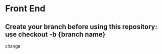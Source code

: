 # Front End

## Create your branch before using this repository: use checkout -b {branch name}
change 
